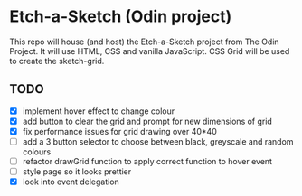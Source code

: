 # Etch-a-Sketch (Odin project)

This repo will house (and host) the Etch-a-Sketch project from The Odin Project.
It will use HTML, CSS and vanilla JavaScript.
CSS Grid will be used to create the sketch-grid.

## TODO
- [x] implement hover effect to change colour
- [x] add button to clear the grid and prompt for new dimensions of grid
- [x] fix performance issues for grid drawing over 40*40
- [ ] add a 3 button selector to choose between black, greyscale and random colours
- [ ] refactor drawGrid function to apply correct function to hover event
- [ ] style page so it looks prettier
- [x] look into event delegation